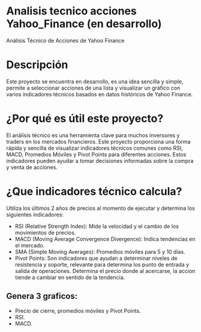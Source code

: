 # Analisis tecnico acciones Yahoo_Finance (en desarrollo)
Análisis Técnico de Acciones de Yahoo Finance

# Descripción

Este proyecto se encuentra en desarrollo, es una idea sencilla y simple, permite a seleccionar acciones de una lista y visualizar un gráfico con varios indicadores técnicos basados en datos históricos de Yahoo Finance.

# ¿Por qué es útil este proyecto?

El análisis técnico es una herramienta clave para muchos inversores y traders en los mercados financieros. Este proyecto proporciona una forma rápida y sencilla de visualizar indicadores técnicos comunes como RSI, MACD, Promedios Móviles y Pivot Points para diferentes acciones. Estos indicadores pueden ayudar a tomar decisiones informadas sobre la compra y venta de acciones.

# ¿Que indicadores técnico calcula?

Utiliza los últimos 2 años de precios al momento de ejecutar y determina los siguientes indicadores:
* RSI (Relative Strength Index): Mide la velocidad y el cambio de los movimientos de precios.
* MACD (Moving Average Convergence Divergence): Indica tendencias en el mercado.
* SMA (Simple Moving Averages): Promedios móviles para 5 y 10 días.
* Pivot Points: Son indicadores que ayudan a determinar niveles de resistencia y soporte, relevante para determina los punto de entrada y salida de operaciones. Determina el precio donde al acercarse, la accion tiende a cambiar en sentido de la tendencia.
  
## Genera 3 graficos:
* Precio de cierre, promedios móviles y Pivot Points.
* RSI.
* MACD.

